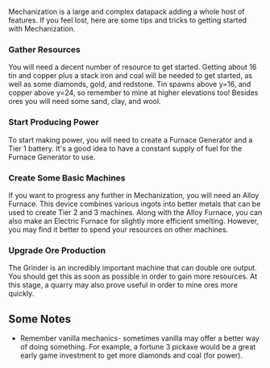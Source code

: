 Mechanization is a large and complex datapack adding a whole host of features. If you feel lost, here are some tips and tricks to getting started with Mechanization.

### Gather Resources
You will need a decent number of resource to get started. Getting about 16 tin and copper plus a stack iron and coal will be needed to get started, as well as some diamonds, gold, and redstone. Tin spawns above y=16, and copper above y=24, so remember to mine at higher elevations too! Besides ores you will need some sand, clay, and wool.

### Start Producing Power
To start making power, you will need to create a Furnace Generator and a Tier 1 battery. It's a good idea to have a constant supply of fuel for the Furnace Generator to use.

### Create Some Basic Machines
If you want to progress any further in Mechanization, you will need an Alloy Furnace. This device combines various ingots into better metals that can be used to create Tier 2 and 3 machines. Along with the Alloy Furnace, you can also make an Electric Furnace for slightly more efficient smelting. However, you may find it better to spend your resources on other machines.

### Upgrade Ore Production
The Grinder is an incredibly important machine that can double ore output. You should get this as soon as possible in order to gain more resources. At this stage, a quarry may also prove useful in order to mine ores more quickly.

## Some Notes
* Remember vanilla mechanics- sometimes vanilla may offer a better way of doing something. For example, a fortune 3 pickaxe would be a great early game investment to get more diamonds and coal (for power).